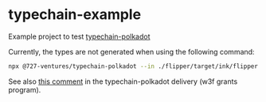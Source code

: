 # typechain-example

Example project to test [typechain-polkadot](https://github.com/Supercolony-net/typechain-polkadot/)

Currently, the types are not generated when using the following command:

```bash
npx @727-ventures/typechain-polkadot --in ./flipper/target/ink/flipper.contract --out ./output
```

See also [this comment](https://github.com/w3f/Grant-Milestone-Delivery/pull/623#pullrequestreview-1182848678) in the typechain-polkadot delivery (w3f grants program).
